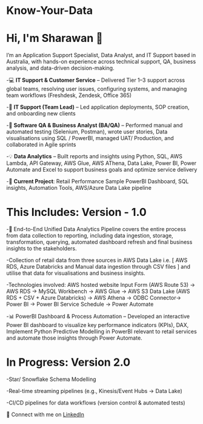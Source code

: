 # Know-Your-Data


# Hi, I'm Sharawan 👋

I’m an Application Support Specialist, Data Analyst, and IT Support based in Australia, with hands-on experience across technical support, QA, business analysis, and data-driven decision-making.

-💻 **IT Support & Customer Service** – Delivered Tier 1–3 support across global teams, resolving user issues, configuring systems, and managing team workflows (Freshdesk, Zendesk, Office 365)

-🧩 **IT Support (Team Lead)** – Led application deployments, SOP creation, and onboarding new clients

-🧪 **Software QA & Business Analyst (BA/QA)** – Performed manual and automated testing (Selenium, Postman), wrote user stories, Data visualisations using SQL / PowerBI, managed UAT/ Production, and collaborated in Agile sprints

-💡 **Data Analytics** – Built reports and insights using Python, SQL, AWS Lambda, API Gateway, AWS Glue, AWS AThena, Data Lake, Power BI, Power Automate and Excel to support business goals and optimize service delivery

-🚀 **Current Project**: Retail Performance Sample PowerBI Dashboard, SQL insights, Automation Tools, AWS/Azure Data Lake pipeline

# This Includes: Version - 1.0

-🧠 End-to-End Unified Data Analytics Pipeline covers the entire process from data collection to reporting, including data ingestion, storage, transformation, querying, automated dashboard refresh and final business insights to the stakeholders.

-Collection of retail data from three sources in AWS Data Lake i.e. [ AWS RDS, Azure Databricks and Manual data ingestion through CSV files ] and utilise that data for visualisations and business insights.

-Technologies involved:
AWS hosted website Input Form (AWS Route 53) → AWS RDS → MySQL Workbench → AWS Glue → AWS S3 Data Lake (AWS RDS + CSV + Azure Databricks) → AWS Athena → ODBC Connector→ Power BI → Power BI Service Schedule → Power Automate

-📊 PowerBI Dashboard & Process Automation – Developed an interactive Power BI dashboard to visualize key performance indicators (KPIs), DAX, Implement Python Predictive Modelling in PowerBI relevant to retail services and automate those insights through Power Automate.

# In Progress: Version 2.0

-Star/ Snowflake Schema Modelling

-Real-time streaming pipelines (e.g., Kinesis/Event Hubs → Data Lake)

-CI/CD pipelines for data workflows (version control & automated tests)


🔗 Connect with me on [LinkedIn](https://www.linkedin.com/in/sharawan-thapa-6aa108123)

